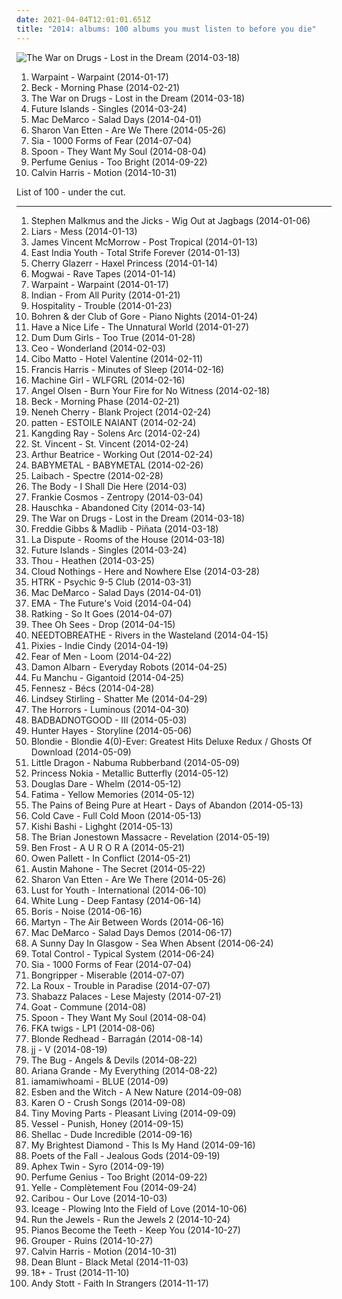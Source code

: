```yaml
---
date: 2021-04-04T12:01:01.651Z
title: "2014: albums: 100 albums you must listen to before you die"
---
```

![The War on Drugs - Lost in the Dream (2014-03-18)](http://coverartarchive.org/release/c38765cc-bafe-48ff-9a78-26f6d816a46b/6695925091-500.jpg "The War on Drugs - Lost in the Dream (2014-03-18)")
<ol class="albums">
<li data-cover="http://coverartarchive.org/release/cbe0a818-aac1-45b4-9ca5-8f19d5666273/5966164242-500.jpg" data-tags="indie, dream pop, trip-hop, shoegaze, psychedelic rock, neo-psychedelia" role="button">Warpaint - Warpaint (2014-01-17)</li>
<li data-cover="http://coverartarchive.org/release/621999be-7041-4394-8719-ca1bdebaac96/7042111016-500.jpg" data-tags="10s, alternative, alternative rock, folk rock, chamber folk" role="button">Beck - Morning Phase (2014-02-21)</li>
<li data-cover="http://coverartarchive.org/release/c38765cc-bafe-48ff-9a78-26f6d816a46b/6695925091-500.jpg" data-tags="indie rock, rock" role="button">The War on Drugs - Lost in the Dream (2014-03-18)</li>
<li data-cover="http://coverartarchive.org/release/75ba334b-439c-4bd6-80ef-a23440c7ea58/6521617315-500.jpg" data-tags="new wave, 4ad, electronic, indie, 10s, 2014: albums" role="button">Future Islands - Singles (2014-03-24)</li>
<li data-cover="http://coverartarchive.org/release/7e535de9-a3b3-423e-8edf-c200e8713c77/7135267762-500.jpg" data-tags="indie rock, jangle pop, indie" role="button">Mac DeMarco - Salad Days (2014-04-01)</li>
<li data-cover="http://coverartarchive.org/release/294ce5a9-a36b-4e41-982e-56f2f94bb581/20346832405-500.jpg" data-tags="folk, indie folk" role="button">Sharon Van Etten - Are We There (2014-05-26)</li>
<li data-cover="http://coverartarchive.org/release/e6d7ebd8-9de1-4e94-b390-3975e603a66d/7724907354-500.jpg" data-tags="pop" role="button">Sia - 1000 Forms of Fear (2014-07-04)</li>
<li data-cover="http://coverartarchive.org/release/4505fda5-80a6-4e0d-b0ac-129c11b4ba2f/7931527979-500.jpg" data-tags="indie rock, 10s, 2014: albums" role="button">Spoon - They Want My Soul (2014-08-04)</li>
<li data-cover="http://coverartarchive.org/release/b152df81-9311-4f9e-9eb6-659ade6a8c06/8512126596-500.jpg" data-tags="ambient, experimental, chamber pop, art pop" role="button">Perfume Genius - Too Bright (2014-09-22)</li>
<li data-cover="http://coverartarchive.org/release/5079e05d-49ab-4d3e-92ae-781fcf5d3844/12571214745-500.jpg" data-tags="electronic, dance, electro house" role="button">Calvin Harris - Motion (2014-10-31)</li>
</ol>
List of 100 - under the cut.
<!-- more -->

_________________

<ol class="albums">
<li data-cover="https://img.discogs.com/b4dWnbYX6aGAQvdJkoIBEJ7IgoE=/fit-in/593x524/filters:strip_icc():format(jpeg):mode_rgb():quality(90)/discogs-images/R-5271007-1389295054-2343.jpeg.jpg" data-tags="indie, indie rock, 2014: albums" role="button">
Stephen Malkmus and the Jicks - Wig Out at Jagbags (2014-01-06)
</li>
<li data-cover="http://coverartarchive.org/release/22128027-088f-4739-968f-6377df8576ed/6346283995-500.jpg" data-tags="no rave, death rave" role="button">
Liars - Mess (2014-01-13)
</li>
<li data-cover="http://coverartarchive.org/release/6e372de4-f625-47a6-9786-ed67b208d132/6086720192-500.jpg" data-tags="folk" role="button">
James Vincent McMorrow - Post Tropical (2014-01-13)
</li>
<li data-cover="http://coverartarchive.org/release/84aa7ca1-94c2-4deb-841a-e48b4e910afe/22832217519-500.jpg" data-tags="ambient, 2014: albums" role="button">
East India Youth - Total Strife Forever (2014-01-13)
</li>
<li data-cover="http://coverartarchive.org/release/9247f509-498e-4437-9a0f-40aadb46d121/6562763658-500.jpg" data-tags="2014: albums" role="button">
Cherry Glazerr - Haxel Princess (2014-01-14)
</li>
<li data-cover="http://coverartarchive.org/release/eac0fab9-d4d3-452a-a90e-12648c291187/8379301227-500.jpg" data-tags="post-rock" role="button">
Mogwai - Rave Tapes (2014-01-14)
</li>
<li data-cover="http://coverartarchive.org/release/cbe0a818-aac1-45b4-9ca5-8f19d5666273/5966164242-500.jpg" data-tags="indie, dream pop, trip-hop, shoegaze, psychedelic rock, neo-psychedelia" role="button">
Warpaint - Warpaint (2014-01-17)
</li>
<li data-cover="http://coverartarchive.org/release/468bf39d-6692-4510-9614-95cf115c21b7/6285609325-500.jpg" data-tags="sludge, 2014: albums" role="button">
Indian - From All Purity (2014-01-21)
</li>
<li data-cover="http://coverartarchive.org/release/21465992-35b8-4185-8e6b-ab54471225cc/6399565788-500.jpg" data-tags="indie rock" role="button">
Hospitality - Trouble (2014-01-23)
</li>
<li data-cover="https://img.discogs.com/_NoqQMH4WYR9X4zweFOil1jb2Nc=/fit-in/403x403/filters:strip_icc():format(jpeg):mode_rgb():quality(90)/discogs-images/R-5216570-1387747513-8508.jpeg.jpg" data-tags="dark jazz, dark ambient" role="button">
Bohren & der Club of Gore - Piano Nights (2014-01-24)
</li>
<li data-cover="http://coverartarchive.org/release/5983b723-c46b-417c-ba5d-dedb5fde9e6b/21907065051-500.jpg" data-tags="post-punk, shoegaze, drone" role="button">
Have a Nice Life - The Unnatural World (2014-01-27)
</li>
<li data-cover="http://coverartarchive.org/release/0300786d-de87-4edd-b6e9-1fbf9236b97d/22109165180-500.jpg" data-tags="pop" role="button">
Dum Dum Girls - Too True (2014-01-28)
</li>
<li data-cover="http://coverartarchive.org/release/c5a0cf89-8aa6-42b9-9db3-46529ed75150/7497094581-500.jpg" data-tags="swedish, 2014: albums" role="button">
Ceo - Wonderland (2014-02-03)
</li>
<li data-cover="http://coverartarchive.org/release/91a5cca0-5169-4a9f-aa6a-a86050cebcb0/6539612949-500.jpg" data-tags="trip-hop, 2014: albums" role="button">
Cibo Matto - Hotel Valentine (2014-02-11)
</li>
<li data-cover="http://coverartarchive.org/release/00bf5f77-93e0-4989-8e51-040e0081aa9d/6779679590-500.jpg" data-tags="2014: albums" role="button">
Francis Harris - Minutes of Sleep (2014-02-16)
</li>
<li data-cover="http://coverartarchive.org/release/4207ccd0-7102-4fd3-beb7-2b11c00ef20d/7022676825-500.jpg" data-tags="electronic, breakcore" role="button">
Machine Girl - WLFGRL (2014-02-16)
</li>
<li data-cover="http://coverartarchive.org/release/68fbee4a-3c04-4afa-bbc6-65ee5208d1d3/8701944318-500.jpg" data-tags="psychedelic folk" role="button">
Angel Olsen - Burn Your Fire for No Witness (2014-02-18)
</li>
<li data-cover="http://coverartarchive.org/release/621999be-7041-4394-8719-ca1bdebaac96/7042111016-500.jpg" data-tags="10s, alternative, alternative rock, folk rock, chamber folk" role="button">
Beck - Morning Phase (2014-02-21)
</li>
<li data-cover="https://img.discogs.com/prjecTyyMTBqPzLj4kSN5xajiKk=/fit-in/600x462/filters:strip_icc():format(jpeg):mode_rgb():quality(90)/discogs-images/R-9111280-1474971909-9537.jpeg.jpg" data-tags="trip-hop, soul pop, 2014 releases, 2014: albums" role="button">
Neneh Cherry - Blank Project (2014-02-24)
</li>
<li data-cover="http://coverartarchive.org/release/2250c214-366c-462a-b589-8ce4f04d387c/7470929083-500.jpg" data-tags="2014: albums" role="button">
patten - ESTOILE NAIANT (2014-02-24)
</li>
<li data-cover="http://coverartarchive.org/release/b2d633d3-ef4e-436a-9515-d788e8ea3fab/6545086171-500.jpg" data-tags="2014: albums" role="button">
Kangding Ray - Solens Arc (2014-02-24)
</li>
<li data-cover="https://via.placeholder.com/450" data-tags="art pop" role="button">
St. Vincent - St. Vincent (2014-02-24)
</li>
<li data-cover="http://coverartarchive.org/release/2308f457-d266-465c-9b96-c9b4bbcd1de3/14684942317-500.jpg" data-tags="indie pop" role="button">
Arthur Beatrice - Working Out (2014-02-24)
</li>
<li data-cover="http://coverartarchive.org/release/e5c0f2cc-692c-46e2-af7d-4404c95e1550/6434003625-500.jpg" data-tags="metal, j-pop, kawaii metal" role="button">
BABYMETAL - BABYMETAL (2014-02-26)
</li>
<li data-cover="http://coverartarchive.org/release/31100335-68b9-410f-8576-2104ae1a80b2/8268966421-500.jpg" data-tags="electronic, industrial, 2010s, 2014: albums" role="button">
Laibach - Spectre (2014-02-28)
</li>
<li data-cover="http://coverartarchive.org/release/e7d23c24-e217-440e-b527-1751a5255478/13466791800-500.jpg" data-tags="2014: albums" role="button">
The Body - I Shall Die Here (2014-03)
</li>
<li data-cover="http://coverartarchive.org/release/ca3f119f-684b-4c6a-90d4-bc6cdb90752c/8966640574-500.jpg" data-tags="indie" role="button">
Frankie Cosmos - Zentropy (2014-03-04)
</li>
<li data-cover="https://img.discogs.com/PKmZXZa84YL9DtXTINjSIkdNKB0=/fit-in/300x300/filters:strip_icc():format(jpeg):mode_rgb():quality(90)/discogs-images/R-5253832-1388826265-8918.jpeg.jpg" data-tags="alternative, ambient, piano, cinematic, contemporary classical, melancholy, minimalism, melancholic, modern classical, neo-classical, experimental-ambient, minimal ambient, minimalist, neoclassical, modern composition, post-classical, piano ambient, contemporary piano, ambient piano, minimal piano, 2014: albums" role="button">
Hauschka - Abandoned City (2014-03-14)
</li>
<li data-cover="http://coverartarchive.org/release/c38765cc-bafe-48ff-9a78-26f6d816a46b/6695925091-500.jpg" data-tags="indie rock, rock" role="button">
The War on Drugs - Lost in the Dream (2014-03-18)
</li>
<li data-cover="http://coverartarchive.org/release/3dc71c63-6cce-4b86-b65b-22ed0b00c0ab/10030756176-500.jpg" data-tags="gangsta rap, rap" role="button">
Freddie Gibbs & Madlib - Piñata (2014-03-18)
</li>
<li data-cover="http://coverartarchive.org/release/3d849352-6479-44be-977b-63a39e0b372b/9206822699-500.jpg" data-tags="post-hardcore" role="button">
La Dispute - Rooms of the House (2014-03-18)
</li>
<li data-cover="http://coverartarchive.org/release/75ba334b-439c-4bd6-80ef-a23440c7ea58/6521617315-500.jpg" data-tags="new wave, 4ad, electronic, indie, 10s, 2014: albums" role="button">
Future Islands - Singles (2014-03-24)
</li>
<li data-cover="http://coverartarchive.org/release/1499ebc5-37da-4fcd-a97b-ad925b326fea/27952413825-500.jpg" data-tags="2014: albums" role="button">
Thou - Heathen (2014-03-25)
</li>
<li data-cover="http://coverartarchive.org/release/4dcaa0f1-5b3e-40ae-b707-346ab0840b50/6341394734-500.jpg" data-tags="indie rock" role="button">
Cloud Nothings - Here and Nowhere Else (2014-03-28)
</li>
<li data-cover="http://coverartarchive.org/release/fb45a480-a4e0-4840-aa2d-c28a7e10689b/8156850404-500.jpg" data-tags="2014: albums" role="button">
HTRK - Psychic 9-5 Club (2014-03-31)
</li>
<li data-cover="http://coverartarchive.org/release/7e535de9-a3b3-423e-8edf-c200e8713c77/7135267762-500.jpg" data-tags="indie rock, jangle pop, indie" role="button">
Mac DeMarco - Salad Days (2014-04-01)
</li>
<li data-cover="https://img.discogs.com/_qtQcpvqoElMgzSRnfQ61__Icq4=/fit-in/600x931/filters:strip_icc():format(jpeg):mode_rgb():quality(90)/discogs-images/R-5532811-1406321511-1953.jpeg.jpg" data-tags="2014: albums" role="button">
EMA - The Future's Void (2014-04-04)
</li>
<li data-cover="http://coverartarchive.org/release/f5dff1a7-35fe-4dd4-bf1e-36b1d6afcaad/6891560313-500.jpg" data-tags="2014: albums" role="button">
Ratking - So It Goes (2014-04-07)
</li>
<li data-cover="http://coverartarchive.org/release/487e1eca-c10b-4a44-ace9-817f9e8e433a/7069468136-500.jpg" data-tags="garage rock" role="button">
Thee Oh Sees - Drop (2014-04-15)
</li>
<li data-cover="http://coverartarchive.org/release/6e4c8d51-a9c8-4356-803b-a33bfdbb1f18/6921187973-500.jpg" data-tags="alternative rock, indie rock, adult alternative, christian rock, folk rock, southern rock, christian & gospel, 2014: albums" role="button">
NEEDTOBREATHE - Rivers in the Wasteland (2014-04-15)
</li>
<li data-cover="https://img.discogs.com/rQXpQu-C7FAb1pPVIzd_U6TZ2TI=/fit-in/518x520/filters:strip_icc():format(jpeg):mode_rgb():quality(90)/discogs-images/R-5630093-1398435489-3436.jpeg.jpg" data-tags="rock, alternative rock" role="button">
Pixies - Indie Cindy (2014-04-19)
</li>
<li data-cover="http://coverartarchive.org/release/6b571cb3-d5c2-4762-868e-6a607b8390b8/7033352261-500.jpg" data-tags="indie pop, 2014: albums" role="button">
Fear of Men - Loom (2014-04-22)
</li>
<li data-cover="https://img.discogs.com/aH-EXZ6G_eOp-whSGmUGn4nuuzE=/fit-in/598x600/filters:strip_icc():format(jpeg):mode_rgb():quality(90)/discogs-images/R-5425859-1393250079-6492.jpeg.jpg" data-tags="electronic, folktronica" role="button">
Damon Albarn - Everyday Robots (2014-04-25)
</li>
<li data-cover="http://coverartarchive.org/release/7463aa94-f822-44b4-b501-1cb9c65566e6/7152044561-500.jpg" data-tags="stoner rock" role="button">
Fu Manchu - Gigantoid (2014-04-25)
</li>
<li data-cover="http://coverartarchive.org/release/3b98ce05-db97-4a5c-b3db-586c6f2b458a/21582207534-500.jpg" data-tags="glitch" role="button">
Fennesz - Bécs (2014-04-28)
</li>
<li data-cover="http://coverartarchive.org/release/754ffe04-ae91-4b38-bebb-9a565a03eeb0/6830844142-500.jpg" data-tags="classical, dubstep, electronic, instrumental, violin" role="button">
Lindsey Stirling - Shatter Me (2014-04-29)
</li>
<li data-cover="http://coverartarchive.org/release/21e9d6b9-7297-4e5a-a285-cd2dee7cb118/7367242288-500.jpg" data-tags="neo-psychedelia" role="button">
The Horrors - Luminous (2014-04-30)
</li>
<li data-cover="http://coverartarchive.org/release/4a681db6-3146-4166-b997-6db77bf796dc/7584904311-500.jpg" data-tags="jazz" role="button">
BADBADNOTGOOD - III (2014-05-03)
</li>
<li data-cover="http://coverartarchive.org/release/20d5afd5-edbb-41f9-af45-e546900e1b90/8821254307-500.jpg" data-tags="country, country-rock, male vocalists, contemporary country, 2014: albums, hunter hayes" role="button">
Hunter Hayes - Storyline (2014-05-06)
</li>
<li data-cover="https://via.placeholder.com/450" data-tags="new wave" role="button">
Blondie - Blondie 4(0)-Ever: Greatest Hits Deluxe Redux / Ghosts Of Download (2014-05-09)
</li>
<li data-cover="http://coverartarchive.org/release/9815a22f-d7ca-447f-a144-dfa658207998/7044912523-500.jpg" data-tags="electronic, synthpop, 2014: albums, testament, exodus" role="button">
Little Dragon - Nabuma Rubberband (2014-05-09)
</li>
<li data-cover="http://coverartarchive.org/release/a0575c61-6651-4ed3-9760-2478a4ebb791/8949933545-500.jpg" data-tags="hip-hop, electronic, rap, urban, 2014: albums" role="button">
Princess Nokia - Metallic Butterfly (2014-05-12)
</li>
<li data-cover="http://coverartarchive.org/release/b4838124-d270-4197-ab51-4888f32a2cb6/6581521133-500.jpg" data-tags="singer-songwriter, 2014: albums" role="button">
Douglas Dare - Whelm (2014-05-12)
</li>
<li data-cover="http://coverartarchive.org/release/f96389dd-431f-4537-b8b0-eee6cff2d10e/7573419317-500.jpg" data-tags="2014: albums" role="button">
Fatima - Yellow Memories (2014-05-12)
</li>
<li data-cover="http://coverartarchive.org/release/546e9cc4-daf6-418e-9054-aa3f904383cf/10335232820-500.jpg" data-tags="indie pop, twee, 2014: albums" role="button">
The Pains of Being Pure at Heart - Days of Abandon (2014-05-13)
</li>
<li data-cover="http://coverartarchive.org/release/32f18e91-92ac-4ca8-9b92-a9f2142f7519/9440420310-500.jpg" data-tags="2014: albums" role="button">
Cold Cave - Full Cold Moon (2014-05-13)
</li>
<li data-cover="http://coverartarchive.org/release/c15ae8e9-1369-41c7-b57a-ef34ca61c22b/7143771102-500.jpg" data-tags="indie pop, baroque pop, 2014: albums" role="button">
Kishi Bashi - Lighght (2014-05-13)
</li>
<li data-cover="http://coverartarchive.org/release/d2b8ed62-c86a-4fec-bdb3-2ffc0c328cc8/22541039838-500.jpg" data-tags="2014: albums" role="button">
The Brian Jonestown Massacre - Revelation (2014-05-19)
</li>
<li data-cover="http://coverartarchive.org/release/84ddaa78-a391-45ca-b4e0-ee022eac2cf7/9272750330-500.jpg" data-tags="experimental, drone" role="button">
Ben Frost - A U R O R A (2014-05-21)
</li>
<li data-cover="http://coverartarchive.org/release/8098367d-6f56-4157-9a31-5be90eb18473/7434193975-500.jpg" data-tags="chamber pop, art pop" role="button">
Owen Pallett - In Conflict (2014-05-21)
</li>
<li data-cover="http://coverartarchive.org/release/77bec3b8-e2b2-445d-90c7-937199116de5/7306169015-500.jpg" data-tags="pop" role="button">
Austin Mahone - The Secret (2014-05-22)
</li>
<li data-cover="http://coverartarchive.org/release/294ce5a9-a36b-4e41-982e-56f2f94bb581/20346832405-500.jpg" data-tags="folk, indie folk" role="button">
Sharon Van Etten - Are We There (2014-05-26)
</li>
<li data-cover="http://coverartarchive.org/release/c1e6e778-bcbd-4407-837f-8b7d357af3f1/10289982476-500.jpg" data-tags="2014: albums" role="button">
Lust for Youth - International (2014-06-10)
</li>
<li data-cover="http://coverartarchive.org/release/b47f8050-c52d-4401-ba3d-0b62e4517c2c/10943935397-500.jpg" data-tags="punk, punk rock, 2014: albums" role="button">
White Lung - Deep Fantasy (2014-06-14)
</li>
<li data-cover="http://coverartarchive.org/release/94a5b3b9-5e56-4f04-86fd-877c99cd720d/8102222224-500.jpg" data-tags="experimental, noise rock, shoegaze" role="button">
Boris - Noise (2014-06-16)
</li>
<li data-cover="http://coverartarchive.org/release/09a21f07-e696-4681-937a-faad171b8822/7555670716-500.jpg" data-tags="2014: albums" role="button">
Martyn - The Air Between Words (2014-06-16)
</li>
<li data-cover="http://coverartarchive.org/release/82d7d037-8404-453c-9cd0-994bfa2ed67e/14168873735-500.jpg" data-tags="demo, 2014: albums" role="button">
Mac DeMarco - Salad Days Demos (2014-06-17)
</li>
<li data-cover="http://coverartarchive.org/release/a219269b-2b2b-4130-a750-97fae2e7d054/7622781787-500.jpg" data-tags="shoegaze, dream pop" role="button">
A Sunny Day In Glasgow - Sea When Absent (2014-06-24)
</li>
<li data-cover="http://coverartarchive.org/release/b4281981-8ef6-4183-ad06-76aa931d2f3d/7561337478-500.jpg" data-tags="2014: albums" role="button">
Total Control - Typical System (2014-06-24)
</li>
<li data-cover="http://coverartarchive.org/release/e6d7ebd8-9de1-4e94-b390-3975e603a66d/7724907354-500.jpg" data-tags="pop" role="button">
Sia - 1000 Forms of Fear (2014-07-04)
</li>
<li data-cover="http://coverartarchive.org/release/19a294d7-751a-4b22-b3c2-41b98e4d5236/7851396334-500.jpg" data-tags="sludge" role="button">
Bongripper - Miserable (2014-07-07)
</li>
<li data-cover="http://coverartarchive.org/release/6540f0f1-6ee7-4bc7-808a-0b38398b9f64/7842080226-500.jpg" data-tags="synthpop" role="button">
La Roux - Trouble in Paradise (2014-07-07)
</li>
<li data-cover="http://coverartarchive.org/release/85f02ef9-7f72-46ea-8204-e32801709adc/18527963882-500.jpg" data-tags="hip-hop, experimental hip-hop, 2014 releases, 2014: albums" role="button">
Shabazz Palaces - Lese Majesty (2014-07-21)
</li>
<li data-cover="http://coverartarchive.org/release/73159b10-18ef-4dd0-91dc-3facb6ecb6df/8309930145-500.jpg" data-tags="rock, psychedelic rock, 2014: albums" role="button">
Goat - Commune (2014-08)
</li>
<li data-cover="http://coverartarchive.org/release/4505fda5-80a6-4e0d-b0ac-129c11b4ba2f/7931527979-500.jpg" data-tags="indie rock, 10s, 2014: albums" role="button">
Spoon - They Want My Soul (2014-08-04)
</li>
<li data-cover="http://coverartarchive.org/release/a50f9ba3-5891-4f22-b5da-edf84cc04b0c/7598730014-500.jpg" data-tags="electronic, alternative rnb" role="button">
FKA twigs - LP1 (2014-08-06)
</li>
<li data-cover="https://img.discogs.com/gRK9qXxMhL4A8iR9BH6UhZ0qAds=/fit-in/494x500/filters:strip_icc():format(jpeg):mode_rgb():quality(90)/discogs-images/R-5951182-1447146079-7615.jpeg.jpg" data-tags="2014 releases, 2014: albums" role="button">
Blonde Redhead - Barragán (2014-08-14)
</li>
<li data-cover="http://coverartarchive.org/release/0049330e-7f7f-47a4-843a-5cd050ef87a7/20863640279-500.jpg" data-tags="2014: albums" role="button">
jj - V (2014-08-19)
</li>
<li data-cover="http://coverartarchive.org/release/e83adfa9-b6bc-481d-b2c7-00f49b6f3a66/8142798580-500.jpg" data-tags="dubstep" role="button">
The Bug - Angels & Devils (2014-08-22)
</li>
<li data-cover="http://coverartarchive.org/release/92402a00-7be5-4c40-ac27-cf91622e2e5a/8509740795-500.jpg" data-tags="pop" role="button">
Ariana Grande - My Everything (2014-08-22)
</li>
<li data-cover="http://coverartarchive.org/release/5b0432e3-53c6-4410-88af-e29fc863ed4a/7963468959-500.jpg" data-tags="synthpop, electronic" role="button">
iamamiwhoami - BLUE (2014-09)
</li>
<li data-cover="http://coverartarchive.org/release/c26f1722-e936-4966-a6b4-5f75b0cdf752/12990101608-500.jpg" data-tags="experimental, 2014: albums" role="button">
Esben and the Witch - A New Nature (2014-09-08)
</li>
<li data-cover="http://coverartarchive.org/release/a125592e-e6a7-45c9-a64c-0ce4704d4141/10879797165-500.jpg" data-tags="2014: albums" role="button">
Karen O - Crush Songs (2014-09-08)
</li>
<li data-cover="http://coverartarchive.org/release/19c37c03-f88c-42f2-9465-263c227bc5bf/8360571008-500.jpg" data-tags="post-hardcore, 2014: albums" role="button">
Tiny Moving Parts - Pleasant Living (2014-09-09)
</li>
<li data-cover="http://coverartarchive.org/release/884ff2d2-297a-427d-a252-7b6f50d7666f/8072146842-500.jpg" data-tags="industrial techno, 2014 releases, album of the month, 2014: albums, livesoncoffee-getit" role="button">
Vessel - Punish, Honey (2014-09-15)
</li>
<li data-cover="https://img.discogs.com/qNx490nv9tSlaaAVsLpNT3RnV6w=/fit-in/600x600/filters:strip_icc():format(jpeg):mode_rgb():quality(90)/discogs-images/R-6092431-1411209334-9708.jpeg.jpg" data-tags="math rock, noise rock" role="button">
Shellac - Dude Incredible (2014-09-16)
</li>
<li data-cover="https://img.discogs.com/7nqQePc6qtEj8mklM9FIFUWBXy0=/fit-in/600x600/filters:strip_icc():format(jpeg):mode_rgb():quality(90)/discogs-images/R-6009182-1408716112-9779.jpeg.jpg" data-tags="2014: albums" role="button">
My Brightest Diamond - This Is My Hand (2014-09-16)
</li>
<li data-cover="http://coverartarchive.org/release/e3673b24-33cd-4eb0-8aba-97f3bf16f318/8362914272-500.jpg" data-tags="alternative rock, pop rock" role="button">
Poets of the Fall - Jealous Gods (2014-09-19)
</li>
<li data-cover="http://coverartarchive.org/release/3a039fd3-634f-4691-bf0d-091d852d272a/8119962414-500.jpg" data-tags="idm" role="button">
Aphex Twin - Syro (2014-09-19)
</li>
<li data-cover="http://coverartarchive.org/release/b152df81-9311-4f9e-9eb6-659ade6a8c06/8512126596-500.jpg" data-tags="ambient, experimental, chamber pop, art pop" role="button">
Perfume Genius - Too Bright (2014-09-22)
</li>
<li data-cover="https://img.discogs.com/OVL6hMc9ncseoTqGJXl7AazXJZ0=/fit-in/600x600/filters:strip_icc():format(jpeg):mode_rgb():quality(90)/discogs-images/R-6132483-1411916509-5804.jpeg.jpg" data-tags="electronic, french, electropop, synthpop, rel-mnth:2014:september, 2014: albums, purchase list" role="button">
Yelle - Complètement Fou (2014-09-24)
</li>
<li data-cover="http://coverartarchive.org/release/460a5032-d749-41cd-b0fb-e4bf1a7ab4ca/8503876069-500.jpg" data-tags="electronic" role="button">
Caribou - Our Love (2014-10-03)
</li>
<li data-cover="http://coverartarchive.org/release/24f4f7e3-e1b8-4447-9a3d-24e70eb87618/8595509889-500.jpg" data-tags="punk, post-punk" role="button">
Iceage - Plowing Into the Field of Love (2014-10-06)
</li>
<li data-cover="http://coverartarchive.org/release/8d5673a1-f435-4a02-9e32-8741397969c8/10297212424-500.jpg" data-tags="hip-hop, rap, hip hop, hardcore hip hop" role="button">
Run the Jewels - Run the Jewels 2 (2014-10-24)
</li>
<li data-cover="http://coverartarchive.org/release/41497370-930a-4e63-9847-68d835b3f0c0/26401035102-500.jpg" data-tags="post-rock, post-hardcore" role="button">
Pianos Become the Teeth - Keep You (2014-10-27)
</li>
<li data-cover="http://coverartarchive.org/release/aaed190c-fc3a-43c2-acdd-aa06b390b9cf/10369854892-500.jpg" data-tags="ambient" role="button">
Grouper - Ruins (2014-10-27)
</li>
<li data-cover="http://coverartarchive.org/release/5079e05d-49ab-4d3e-92ae-781fcf5d3844/12571214745-500.jpg" data-tags="electronic, dance, electro house" role="button">
Calvin Harris - Motion (2014-10-31)
</li>
<li data-cover="http://coverartarchive.org/release/8a5b0abf-f6a4-442c-8deb-478091d4523e/8853472262-500.jpg" data-tags="art pop" role="button">
Dean Blunt - Black Metal (2014-11-03)
</li>
<li data-cover="http://coverartarchive.org/release/4ba75665-da71-49d1-9c20-f0f0a5327c24/9453722345-500.jpg" data-tags="electronic, experimental, downtempo, rnb, future, underground, trap, hypnagogic pop, witch house, slutwave, 2014: albums, 2014 albums" role="button">
18+ - Trust (2014-11-10)
</li>
<li data-cover="http://coverartarchive.org/release/94a37a6a-c83c-4bc8-9e88-8a156f2bf7c8/8923134811-500.jpg" data-tags="techno, ambient techno" role="button">
Andy Stott - Faith In Strangers (2014-11-17)
</li>
</ol>